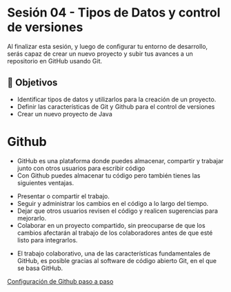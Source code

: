 # Sesión 04 - Tipos de Datos y control de versiones
Al finalizar esta sesión, y luego de configurar tu entorno de desarrollo, serás capaz de crear un nuevo proyecto y subir tus avances a un repositorio en GitHub usando Git.

## 🎯 Objetivos
- Identificar tipos de datos y utilizarlos para la creación de un proyecto.
- Definir las características de  Git y Github para el control de versiones
- Crear un nuevo proyecto de Java



# Github
- GitHub es una plataforma donde puedes almacenar, compartir y trabajar junto con otros usuarios para escribir código
- Con Github puedes almacenar tu código pero también tienes las siguientes ventajas.

<ul>
    <li> Presentar o compartir el trabajo. </li>
    <li> Seguir y administrar los cambios en el código a lo largo del tiempo. </li>
    <li>Dejar que otros usuarios revisen el código y realicen sugerencias para mejorarlo. </li>
    <li>Colaborar en un proyecto compartido, sin preocuparse de que los cambios afectarán al trabajo de los colaboradores antes de que esté listo para integrarlos. </li>
</ul>

* El trabajo colaborativo, una de las características fundamentales de GitHub, es posible gracias al software de código abierto Git, en el que se basa GitHub.

[Configuración de Github paso a paso](instalacion-github/Readme.md)